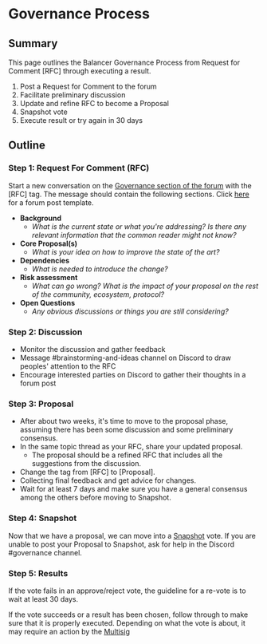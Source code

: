 # Governance Process

## Summary

This page outlines the Balancer Governance Process from Request for Comment \[RFC\] through executing a result. 

1. Post a Request for Comment to the forum
2. Facilitate preliminary discussion
3. Update and refine RFC to become a Proposal
4. Snapshot vote
5. Execute result or try again in 30 days

## Outline

### Step 1: Request For Comment \(RFC\)

Start a new conversation on the [Governance section of the forum](https://forum.balancer.fi/c/governance/7) with the \[RFC\] tag. The message should contain the following sections. Click [here](rfc-proposal-forum-post-template.md) for a forum post template.

* **Background**
  * _What is the current state or what you're addressing? Is there any relevant information that the common reader might not know?_
* **Core Proposal\(s\)**
  * _What is your idea on how to improve the state of the art?_
* **Dependencies**
  * _What is needed to introduce the change?_
* **Risk assessment**
  * _What can go wrong? What is the impact of your proposal on the rest of the community, ecosystem, protocol?_
* **Open Questions**
  * _Any obvious discussions or things you are still considering?_

### **Step 2: Discussion**

* Monitor the discussion and gather feedback
* Message \#brainstorming-and-ideas channel on Discord to draw peoples' attention to the RFC
* Encourage interested parties on Discord to gather their thoughts in a forum post

### **Step 3: Proposal**

* After about two weeks, it's time to move to the proposal phase, assuming there has been some discussion and some preliminary consensus.
* In the same topic thread as your RFC, share your updated proposal.
  * The proposal should be a refined RFC that includes all the suggestions from the discussion.
* Change the tag from \[RFC\] to \[Proposal\].
* Collecting final feedback and get advice for changes. 
* Wait for at least 7 days and make sure you have a general consensus among the others before moving to Snapshot.

### **Step 4: Snapshot**

Now that we have a proposal, we can move into a [Snapshot](https://vote.balancer.fi) vote. If you are unable to post your Proposal to Snapshot, ask for help in the Discord \#governance channel. 

### Step 5: Results

If the vote fails in an approve/reject vote, the guideline for a re-vote is to wait at least 30 days. 

If the vote succeeds or a result has been chosen, follow through to make sure that it is properly executed. Depending on what the vote is about, it may require an action by the [Multisig](./multisig.md)



